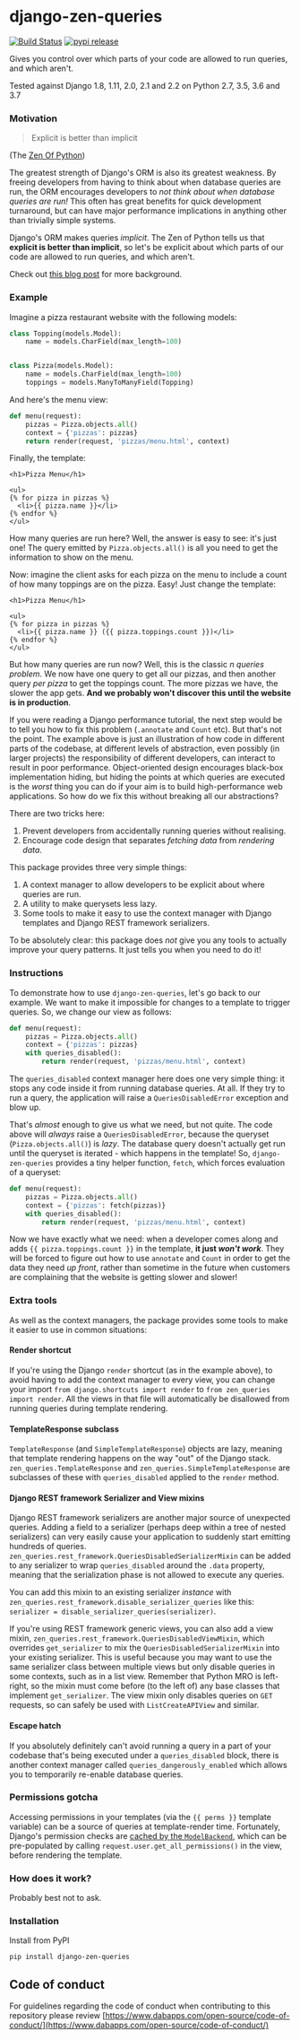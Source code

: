 django-zen-queries
====================

[![Build Status](https://travis-ci.com/dabapps/django-zen-queries.svg?branch=master)](https://travis-ci.com/dabapps/django-zen-queries)
[![pypi release](https://img.shields.io/pypi/v/django-zen-queries.svg)](https://pypi.python.org/pypi/django-zen-queries)


Gives you control over which parts of your code are allowed to run queries, and which aren't.

Tested against Django 1.8, 1.11, 2.0, 2.1 and 2.2 on Python 2.7, 3.5, 3.6 and 3.7

### Motivation

> Explicit is better than implicit

(The [Zen Of Python](https://www.python.org/dev/peps/pep-0020/))

The greatest strength of Django's ORM is also its greatest weakness. By freeing developers from having to think about when database queries are run, the ORM encourages developers to _not think about when database queries are run!_ This often has great benefits for quick development turnaround, but can have major performance implications in anything other than trivially simple systems.

Django's ORM makes queries _implicit_. The Zen of Python tells us that **explicit is better than implicit**, so let's be explicit about which parts of our code are allowed to run queries, and which aren't.

Check out [this blog post](https://www.dabapps.com/blog/performance-issues-caused-by-django-implicit-database-queries/) for more background.

### Example

Imagine a pizza restaurant website with the following models:

```python
class Topping(models.Model):
    name = models.CharField(max_length=100)


class Pizza(models.Model):
    name = models.CharField(max_length=100)
    toppings = models.ManyToManyField(Topping)
```

And here's the menu view:

```python
def menu(request):
    pizzas = Pizza.objects.all()
    context = {'pizzas': pizzas}
    return render(request, 'pizzas/menu.html', context)
```

Finally, the template:

```
<h1>Pizza Menu</h1>

<ul>
{% for pizza in pizzas %}
  <li>{{ pizza.name }}</li>
{% endfor %}
</ul>
```

How many queries are run here? Well, the answer is easy to see: it's just one! The query emitted by `Pizza.objects.all()` is all you need to get the information to show on the menu.

Now: imagine the client asks for each pizza on the menu to include a count of how many toppings are on the pizza. Easy! Just change the template:

```
<h1>Pizza Menu</h1>

<ul>
{% for pizza in pizzas %}
  <li>{{ pizza.name }} ({{ pizza.toppings.count }})</li>
{% endfor %}
</ul>
```

But how many queries are run now? Well, this is the classic _n queries problem_. We now have one query to get all our pizzas, and then another query _per pizza_ to get the toppings count. The more pizzas we have, the slower the app gets. **And we probably won't discover this until the website is in production**.

If you were reading a Django performance tutorial, the next step would be to tell you how to fix this problem (`.annotate` and `Count` etc). But that's not the point. The example above is just an illustration of how code in different parts of the codebase, at different levels of abstraction, even possibly (in larger projects) the responsibility of different developers, can interact to result in poor performance. Object-oriented design encourages black-box implementation hiding, but hiding the points at which queries are executed is the _worst_ thing you can do if your aim is to build high-performance web applications. So how do we fix this without breaking all our abstractions?

There are two tricks here:

1. Prevent developers from accidentally running queries without realising.
2. Encourage code design that separates _fetching data_ from _rendering data_.

This package provides three very simple things:

1. A context manager to allow developers to be explicit about where queries are run.
2. A utility to make querysets less lazy.
3. Some tools to make it easy to use the context manager with Django templates and Django REST framework serializers.

To be absolutely clear: this package does _not_ give you any tools to actually improve your query patterns. It just tells you when you need to do it!

### Instructions

To demonstrate how to use `django-zen-queries`, let's go back to our example. We want to make it impossible for changes to a template to trigger queries. So, we change our view as follows:

```python
def menu(request):
    pizzas = Pizza.objects.all()
    context = {'pizzas': pizzas}
    with queries_disabled():
        return render(request, 'pizzas/menu.html', context)
```

The `queries_disabled` context manager here does one very simple thing: it stops any code inside it from running database queries. At all. If they try to run a query, the application will raise a `QueriesDisabledError` exception and blow up.

That's _almost_ enough to give us what we need, but not quite. The code above will _always_ raise a `QueriesDisabledError`, because the queryset (`Pizza.objects.all()`) is _lazy_. The database query doesn't actually get run until the queryset is iterated - which happens in the template! So, `django-zen-queries` provides a tiny helper function, `fetch`, which forces evaluation of a queryset:

```python
def menu(request):
    pizzas = Pizza.objects.all()
    context = {'pizzas': fetch(pizzas)}
    with queries_disabled():
        return render(request, 'pizzas/menu.html', context)
```

Now we have exactly what we need: when a developer comes along and adds `{{ pizza.toppings.count }}` in the template, **it just _won't work_**. They will be forced to figure out how to use `annotate` and `Count` in order to get the data they need _up front_, rather than sometime in the future when customers are complaining that the website is getting slower and slower!

### Extra tools

As well as the context managers, the package provides some tools to make it easier to use in common situations:

#### Render shortcut

If you're using the Django `render` shortcut (as in the example above), to avoid having to add the context manager to every view, you can change your import `from django.shortcuts import render` to `from zen_queries import render`. All the views in that file will automatically be disallowed from running queries during template rendering.

#### TemplateResponse subclass

`TemplateResponse` (and `SimpleTemplateResponse`) objects are lazy, meaning that template rendering happens on the way "out" of the Django stack. `zen_queries.TemplateResponse` and `zen_queries.SimpleTemplateResponse` are subclasses of these with `queries_disabled` applied to the `render` method.

#### Django REST framework Serializer and View mixins

Django REST framework serializers are another major source of unexpected queries. Adding a field to a serializer (perhaps deep within a tree of nested serializers) can very easily cause your application to suddenly start emitting hundreds of queries. `zen_queries.rest_framework.QueriesDisabledSerializerMixin` can be added to any serializer to wrap `queries_disabled` around the `.data` property, meaning that the serialization phase is not allowed to execute any queries.

You can add this mixin to an existing serializer *instance* with `zen_queries.rest_framework.disable_serializer_queries` like this: `serializer = disable_serializer_queries(serializer)`.

If you're using REST framework generic views, you can also add a view mixin, `zen_queries.rest_framework.QueriesDisabledViewMixin`, which overrides `get_serializer` to mix the `QueriesDisabledSerializerMixin` into your existing serializer. This is useful because you may want to use the same serializer class between multiple views but only disable queries in some contexts, such as in a list view.  Remember that Python MRO is left-right, so the mixin must come before (to the left of) any base classes that implement `get_serializer`. The view mixin only disables queries on `GET` requests, so can safely be used with `ListCreateAPIView` and similar.

#### Escape hatch

If you absolutely definitely can't avoid running a query in a part of your codebase that's being executed under a `queries_disabled` block, there is another context manager called `queries_dangerously_enabled` which allows you to temporarily re-enable database queries.

### Permissions gotcha

Accessing permissions in your templates (via the `{{ perms }}` template variable) can be a source of queries at template-render time. Fortunately, Django's permission checks are [cached by the `ModelBackend`](https://docs.djangoproject.com/en/2.2/topics/auth/default/#permission-caching), which can be pre-populated by calling `request.user.get_all_permissions()` in the view, before rendering the template.

### How does it work?

Probably best not to ask.

### Installation

Install from PyPI

    pip install django-zen-queries

## Code of conduct

For guidelines regarding the code of conduct when contributing to this repository please review [https://www.dabapps.com/open-source/code-of-conduct/](https://www.dabapps.com/open-source/code-of-conduct/)
